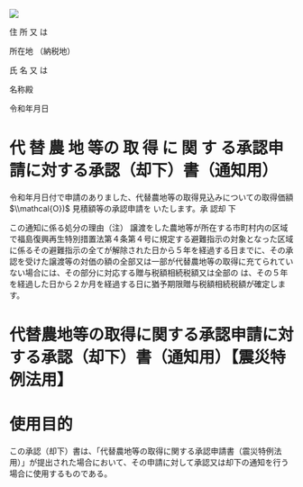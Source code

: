 ![](https://www.nta.go.jp/tmp/232ca43e-d3aa-4829-9b75-a5a724b6f8f2/images/046c4145fee18ab36357d3b9d28f7d68a8846d1408676660c01d2c920a62db43.jpg)

住 所 又 は

所在地 （納税地）

氏 名 又 は

名称殿

令和年月日

# 代 替 農 地 等の 取 得 に 関 す る承認申請に対する承認（却下）書（通知用）

令和年月日付で申請のありました、代替農地等の取得見込みについての取得価額 $\\mathcal{O})$ 見積額等の承認申請を いたします。承 認却 下

この通知に係る処分の理由（注） 譲渡をした農地等が所在する市町村内の区域で福島復興再生特別措置法第４条第４号に規定する避難指示の対象となった区域に係るその避難指示の全てが解除された日から５年を経過する日までに、その承認を受けた譲渡等の対価の額の全部又は一部が代替農地等の取得に充てられていない場合には、その部分に対応する贈与税額相続税額又は全部の は、その５年を経過した日から２か月を経過する日に猶予期限贈与税額相続税額が確定します。

# 代替農地等の取得に関する承認申請に対する承認（却下）書（通知用）【震災特例法用】

# 使用目的

この承認（却下）書は、「代替農地等の取得に関する承認申請書（震災特例法用）」が提出された場合において、その申請に対して承認又は却下の通知を行う場合に使用するものである。
